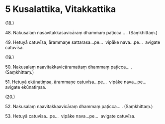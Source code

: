 

# 5 Kusalattika, Vitakkattika


(18.)

48\. Nakusalaṃ nasavitakkasavicāraṃ dhammaṃ paṭicca… . (Saṃkhittaṃ.)

49\. Hetuyā catuvīsa, ārammaṇe sattarasa…pe…  vipāke nava…pe…  avigate catuvīsa.

(19.)

50\. Nakusalaṃ naavitakkavicāramattaṃ dhammaṃ paṭicca… . (Saṃkhittaṃ.)

51\. Hetuyā ekūnatiṃsa, ārammaṇe catuvīsa…pe…  vipāke nava…pe…  avigate ekūnatiṃsa.

(20.)

52\. Nakusalaṃ naavitakkaavicāraṃ dhammaṃ paṭicca… . (Saṃkhittaṃ.)

53\. Hetuyā catuvīsa…pe…  vipāke nava…pe…  avigate catuvīsa.




